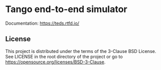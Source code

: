 Tango end-to-end simulator
==========================

Documentation: https://teds.rtfd.io/

License
-------

This project is distributed under the terms of the 3-Clause BSD License. See LICENSE in the root directory of the project or go to https://opensource.org/licenses/BSD-3-Clause.
